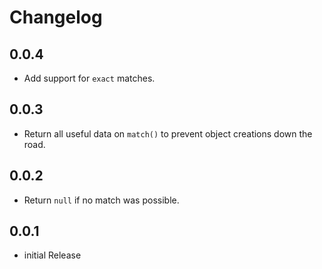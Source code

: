 # Changelog

## 0.0.4

* Add support for `exact` matches.

## 0.0.3

* Return all useful data on `match()` to prevent object creations down the road.

## 0.0.2

* Return `null` if no match was possible.

## 0.0.1

* initial Release
